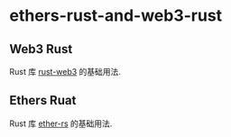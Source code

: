 # ethers-rust-and-web3-rust

## Web3 Rust
Rust 库 [rust-web3](https://github.com/tomusdrw/rust-web3) 的基础用法.

## Ethers Ruat
Rust 库 [ether-rs](https://github.com/gakonst/ethers-rs) 的基础用法.